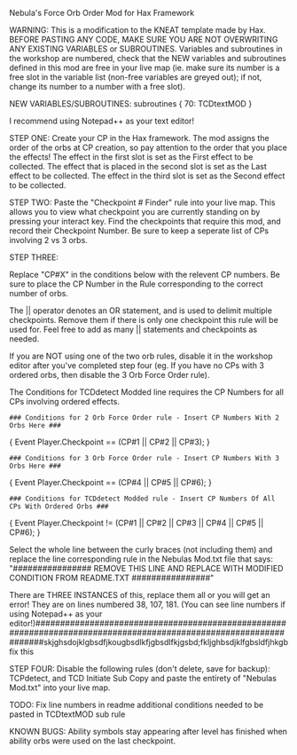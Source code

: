 Nebula's Force Orb Order Mod for Hax Framework

WARNING: This is a modification to the KNEAT template made by Hax. BEFORE PASTING ANY CODE, MAKE SURE YOU ARE NOT OVERWRITING ANY EXISTING VARIABLES or SUBROUTINES. 
Variables and subroutines in the workshop are numbered, check that the NEW variables and subroutines defined in this mod are free in your live map (ie. make sure its number is a free slot in the variable list (non-free variables are greyed out); if not, change its number to a number with a free slot).

NEW VARIABLES/SUBROUTINES:
subroutines
{
	70: TCDtextMOD
}



I recommend using Notepad++ as your text editor!


STEP ONE: 
Create your CP in the Hax framework. The mod assigns the order of the orbs at CP creation, so pay attention to the order that you place the effects! 
The effect in the first slot is set as the First effect to be collected.
The effect that is placed in the second slot is set as the Last effect to be collected.
The effect in the third slot is set as the Second effect to be collected.


STEP TWO:
Paste the "Checkpoint # Finder" rule into your live map.
This allows you to view what checkpoint you are currently standing on by pressing your interact key. 
Find the checkpoints that require this mod, and record their Checkpoint Number. Be sure to keep a seperate list of CPs involving 2 vs 3 orbs.


STEP THREE:

Replace "CP#X" in the conditions below with the relevent CP numbers. Be sure to place the CP Number in the Rule corresponding to the correct number of orbs.

The || operator denotes an OR statement, and is used to delimit multiple checkpoints. Remove them if there is only one checkpoint this rule will be used for.
Feel free to add as many || statements and checkpoints as needed.

If you are NOT using one of the two orb rules, disable it in the workshop editor after you've completed step four (eg. If you have no CPs with 3 ordered orbs, then disable the 3 Orb Force Order rule).

The Conditions for TCDdetect Modded line requires the CP Numbers for all CPs involving ordered effects.


	### Conditions for 2 Orb Force Order rule - Insert CP Numbers With 2 Orbs Here ###

{
			Event Player.Checkpoint == (CP#1 || CP#2 || CP#3);
}

	### Conditions for 3 Orb Force Order rule - Insert CP Numbers With 3 Orbs Here ###

{
			Event Player.Checkpoint == (CP#4 || CP#5 || CP#6);
}

	### Conditions for TCDdetect Modded rule - Insert CP Numbers Of All CPs With Ordered Orbs ###

{
			Event Player.Checkpoint != (CP#1 || CP#2 || CP#3 || CP#4 || CP#5 || CP#6);
}

Select the whole line between the curly braces (not including them) and replace the line corresponding rule in the Nebulas Mod.txt file that says:
"################ REMOVE THIS LINE AND REPLACE WITH MODIFIED CONDITION FROM README.TXT ################"

There are THREE INSTANCES of this, replace them all or you will get an error! They are on lines numbered 38, 107, 181. (You can see line numbers if using Notepad++ as your editor!)##################################################################################################################skjghsdojklgbsdfjkougbsdlkfjgbsdlfkjgsbd;fkljghbsdjklfgbsldfjhkgb fix this


STEP FOUR:
Disable the following rules (don't delete, save for backup): TCPdetect, and TCD Initiate Sub 
Copy and paste the entirety of "Nebulas Mod.txt" into your live map.





TODO:
Fix line numbers in readme
additional conditions needed to be pasted in TCDtextMOD sub rule

KNOWN BUGS:
Ability symbols stay appearing after level has finished when ability orbs were used on the last checkpoint.

